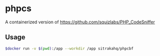 # phpcs
A containerized version of https://github.com/squizlabs/PHP_CodeSniffer

## Usage
```bash
$docker run -v $(pwd):/app --workdir /app sitrakahq/phpcbf
```

